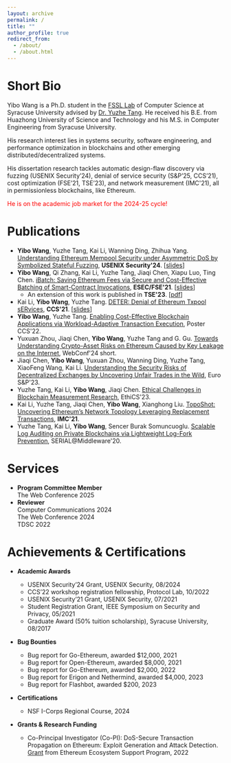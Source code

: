 ```yaml
---
layout: archive
permalink: /
title: ""
author_profile: true
redirect_from: 
  - /about/
  - /about.html
---
```


Short Bio
======
Yibo Wang is a Ph.D. student in the [FSSL Lab](https://tristartom.github.io/members.html) of Computer Science at Syracuse University advised by [Dr. Yuzhe Tang](https://tristartom.github.io/index.html). He received his B.E. from Huazhong University of Science and Technology and his M.S. in Computer Engineering from Syracuse University. 

His research interest lies in systems security, software engineering, and performance optimization in blockchains and other emerging distributed/decentralized systems. 
 
His dissertation research tackles automatic design-flaw discovery via fuzzing (USENIX Security’24), denial of service security (S&P’25, CCS’21), cost optimization (FSE’21, TSE’23), and network measurement (IMC'21), all in permissionless blockchains, like Ethereum.

<span style="color: red;">He is on the academic job market for the 2024-25 cycle!</span>



Publications
======
- **Yibo Wang**, Yuzhe Tang, Kai Li, Wanning Ding, Zhihua Yang. [Understanding Ethereum Mempool Security under Asymmetric DoS by Symbolized Stateful Fuzzing](https://www.usenix.org/system/files/usenixsecurity24-wang-yibo.pdf), **USENIX Security'24**. [[slides](https://www.usenix.org/system/files/usenixsecurity24_slides-wang-yibo.pdf)]
- **Yibo Wang**, Qi Zhang, Kai Li, Yuzhe Tang, Jiaqi Chen, Xiapu Luo, Ting Chen. [iBatch: Saving Ethereum Fees via Secure and Cost-Effective Batching of Smart-Contract Invocations](https://tristartom.github.io/docs/fse21-ibatch.pdf), **ESEC/FSE'21**. [[slides](https://docs.google.com/presentation/d/1BAbKc0El5ccnSwowvgFECqgYMjrKFBS-aQMwgGJBYfo/edit#slide=id.gfb81233821_0_0)] 
     - An extension of this work is published in **TSE'23**. [[pdf](https://ieeexplore.ieee.org/abstract/document/10018598)]
- Kai Li, **Yibo Wang**, Yuzhe Tang. [DETER: Denial of Ethereum Txpool sERvices](https://dl.acm.org/doi/10.1145/3460120.3485369), **CCS'21**. [[slides](https://docs.google.com/presentation/d/1geTDmLd-Q78fwN9gy-qvO5XDjb3sIPuWy3bO0T5ZECM/edit#slide=id.gfb8e1818a2_0_0)]
- **Yibo Wang**, Yuzhe Tang. [Enabling Cost-Effective Blockchain Applications via Workload-Adaptive Transaction Execution](https://dl.acm.org/doi/pdf/10.1145/3548606.3563505), Poster CCS'22. 
- Yuxuan Zhou, Jiaqi Chen, **Yibo Wang**, Yuzhe Tang and G. Gu. [Towards Understanding Crypto-Asset Risks on Ethereum Caused by Key Leakage on the Internet](https://dl.acm.org/doi/10.1145/3589335.3651573), WebConf'24 short.
- Jiaqi Chen, **Yibo Wang**, Yuxuan Zhou, Wanning Ding, Yuzhe Tang, XiaoFeng Wang, Kai Li. [Understanding the Security Risks of Decentralized Exchanges by Uncovering Unfair Trades in the Wild](https://ieeexplore.ieee.org/document/10190515), Euro S&P'23.
- Yuzhe Tang, Kai Li, **Yibo Wang**, Jiaqi Chen. [Ethical Challenges in Blockchain Measurement Research](https://www.ndss-symposium.org/wp-content/uploads/2023/02/ethics2023-235725-paper.pdf), EthiCS'23.
- Kai Li, Yuzhe Tang, Jiaqi Chen, **Yibo Wang**, Xianghong Liu. [TopoShot: Uncovering Ethereum’s Network Topology Leveraging Replacement Transactions](https://dl.acm.org/doi/abs/10.1145/3487552.3487814), **IMC'21**.
- Yuzhe Tang, Kai Li, **Yibo Wang**, Sencer Burak Somuncuoglu. [Scalable Log Auditing on Private Blockchains via Lightweight Log-Fork Prevention](https://dl.acm.org/doi/10.1145/3429884.3430032), SERIAL@Middleware'20.



Services
======
- **Program Committee Member**   
  The Web Conference 2025
- **Reviewer**    
  Computer Communications 2024  
  The Web Conference 2024  
  TDSC 2022  

Achievements & Certifications
======
- **Academic Awards**  
  - USENIX Security’24 Grant, USENIX Security, 08/2024  
  - CCS’22 workshop registration fellowship, Protocol Lab, 10/2022  
  - USENIX Security’21 Grant, USENIX Security, 07/2021  
  - Student Registration Grant, IEEE Symposium on Security and Privacy, 05/2021  
  - Graduate Award (50% tuition scholarship), Syracuse University, 08/2017     
- **Bug Bounties**  
  - Bug report for Go-Ethereum, awarded $12,000, 2021  
  - Bug report for Open-Ethereum, awarded $8,000, 2021  
  - Bug report for Go-Ethereum, awarded $2,000, 2022  
  - Bug report for Erigon and Nethermind, awarded $4,000, 2023  
  - Bug report for Flashbot, awarded $200, 2023  
- **Certifications**      
  - NSF I-Corps Regional Course, 2024

- **Grants & Research Funding**    
  - Co-Principal Investigator (Co-PI): DoS-Secure Transaction Propagation on Ethereum: Exploit Generation and Attack Detection.    
  [Grant](https://blog.ethereum.org/2022/07/29/academic-grants-grantee-announce) from Ethereum Ecosystem Support Program, 2022    
